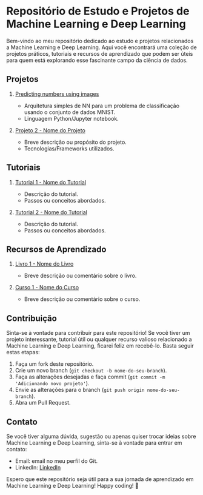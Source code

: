 # Repositório de Estudo e Projetos de Machine Learning e Deep Learning

Bem-vindo ao meu repositório dedicado ao estudo e projetos relacionados a Machine Learning e Deep Learning. Aqui você encontrará uma coleção de projetos práticos, tutoriais e recursos de aprendizado que podem ser úteis para quem está explorando esse fascinante campo da ciência de dados.

## Projetos

1. [Predicting numbers using images](https://github.com/RonielNunes/Predicting-numbers-using-images)
   - Arquitetura simples de NN para um problema de classificação usando o conjunto de dados MNIST.
   - Linguagem Python/Jupyter notebook.

2. [Projeto 2 - Nome do Projeto](link_do_projeto2)
   - Breve descrição ou propósito do projeto.
   - Tecnologias/Frameworks utilizados.

## Tutoriais

1. [Tutorial 1 - Nome do Tutorial](link_do_tutorial1)
   - Descrição do tutorial.
   - Passos ou conceitos abordados.

2. [Tutorial 2 - Nome do Tutorial](link_do_tutorial2)
   - Descrição do tutorial.
   - Passos ou conceitos abordados.

## Recursos de Aprendizado

1. [Livro 1 - Nome do Livro](link_do_livro1)
   - Breve descrição ou comentário sobre o livro.

2. [Curso 1 - Nome do Curso](link_do_curso1)
   - Breve descrição ou comentário sobre o curso.

## Contribuição

Sinta-se à vontade para contribuir para este repositório! Se você tiver um projeto interessante, tutorial útil ou qualquer recurso valioso relacionado a Machine Learning e Deep Learning, ficarei feliz em recebê-lo. Basta seguir estas etapas:

1. Faça um fork deste repositório.
2. Crie um novo branch (`git checkout -b nome-do-seu-branch`).
3. Faça as alterações desejadas e faça commit (`git commit -m 'Adicionando novo projeto'`).
4. Envie as alterações para o branch (`git push origin nome-do-seu-branch`).
5. Abra um Pull Request.

## Contato

Se você tiver alguma dúvida, sugestão ou apenas quiser trocar ideias sobre Machine Learning e Deep Learning, sinta-se à vontade para entrar em contato:

- Email: email no meu perfil do Git.
- LinkedIn: [LinkedIn](https://www.linkedin.com/in/roniel-nunes-59b2251b6/)

Espero que este repositório seja útil para a sua jornada de aprendizado em Machine Learning e Deep Learning! Happy coding! 🚀
